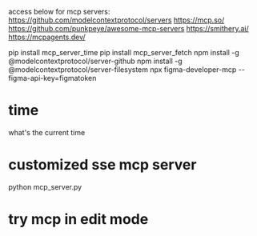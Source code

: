 access below for mcp servers:
https://github.com/modelcontextprotocol/servers
https://mcp.so/
https://github.com/punkpeye/awesome-mcp-servers
https://smithery.ai/
https://mcpagents.dev/


pip install mcp_server_time
pip install mcp_server_fetch
npm install -g @modelcontextprotocol/server-github
npm install -g @modelcontextprotocol/server-filesystem
npx figma-developer-mcp --figma-api-key=figmatoken

# time
what's the current time

# customized sse mcp server
python mcp_server.py

# try mcp in edit mode
